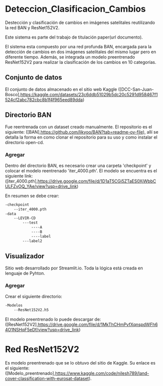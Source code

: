 # Deteccion_Clasificacion_Cambios
Destección y clasificación de cambios en imágenes satelitales reutilizando la red BAN y ResNet152V2. 

Este sistema es parte del trabajo de titulación paper(url documento).

El sistema esta compuesto por una red profunda BAN, encargada para la detección de cambios en dos imágenes satelitales del mismo lugar pero en diferente tiempo. Además, se integrada un modelo preentrenado ResNet152V2 para realizar la clasificación de los cambios en 10 categorías.

## Conjunto de datos
El conjunto de datos almacenado en el sitio web Kaggle ([DCC-San-Juan-Bosco],https://kaggle.com/datasets/23c6ddb51029b5dc20c5291d958467f1524cf2abc782cbc8b1f4f965eed89dda)

## Directorio BAN 
Fue reentrenada con un dataset creado manualmente. El repositorio es el siguiente: ([BAN],https://github.com/likyoo/BAN?tab=readme-ov-file), allí se detalla la forma en como clonar el repositorio para su uso y como instalar el directorio open-cd.

### Agregar
Dentro del directorio BAN, es necesario crear una carpeta 'checkpoint' y colocar el modelo reentrenado 'iter_4000.pth'. El modelo se encuentra es el siguiente link: ([iter_4000.pth],https://drive.google.com/file/d/1D1aT5CGi5ZTaES0XjWbbCULFZvOQ_YAe/view?usp=drive_link) 

En resumen se debe crear:
```bash
-checkpoint
    --iter_4000.pth
-data  
    --LEVIR-CD
        ---test
            ----A
            ----B
            ----label
        ---label2
```
## Visualizador
Sitio web desarrollado por Streamlit.io. Toda la lógica está creada en lenguaje de Pyhton.

### Agregar
Crear el siguiente directorio:
```bash
-Modelos
    --ResNet152V2.h5
```
El modelo preentrenado lo puede descargar de: ([ResNet152V2],https://drive.google.com/file/d/1MkThCHmPvfXqnspdWFh64O1NSHqF5eDf/view?usp=drive_link)

# Red ResNet152V2
Es modelo preentrenado que se lo obtuvo del sitio de Kaggle. Su enlace es el siguiente: ([Modelo_preentrenado],https://www.kaggle.com/code/nilesh789/land-cover-classification-with-eurosat-dataset).
